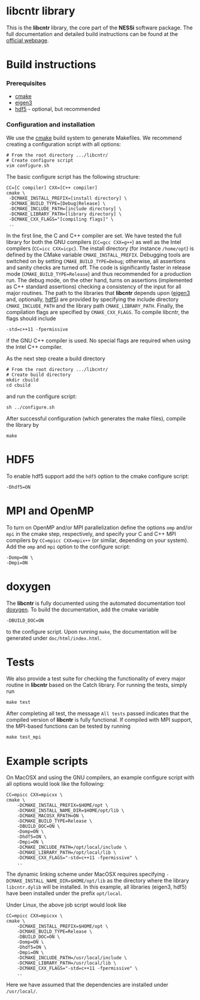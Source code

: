 libcntr library
===============

This is the **libcntr** library, the core part of the **NESSi** software package. The full documentation and detailed build instructions
can be found at the [official webpage](http://www.nessi.tuxfamily.org).

Build instructions
==================

### Prerequisites
* [cmake](https://cmake.org)
* [eigen3](http://eigen.tuxfamily.org/index.php?title=Main_Page) 
* [hdf5](https://www.hdfgroup.org/solutions/hdf5/) - optional, but recommended

### Configuration and installation

We use the [cmake](https://cmake.org) build system to generate Makefiles. We recommend creating a configuration script 
with all options:

```
# From the root directory .../libcntr/
# Create configure script
vim configure.sh
```

The basic configure script has the following structure:

```
CC=[C compiler] CXX=[C++ compiler]
cmake \
 -DCMAKE_INSTALL_PREFIX=[install directory] \
 -DCMAKE_BUILD_TYPE=[Debug|Release] \
 -DCMAKE_INCLUDE_PATH=[include directory] \
 -DCMAKE_LIBRARY_PATH=[library directory] \
 -DCMAKE_CXX_FLAGS="[compiling flags]" \
 ..
```

In the first line, the C and C++ compiler are set. We have tested the full library for both the GNU compilers (`CC=gcc CXX=g++`) as well as the Intel compilers (`CC=icc CXX=icpc`). The install directory (for instance `/home/opt`) is defined by the CMake variable `CMAKE_INSTALL_PREFIX`. Debugging tools are switched on by setting `CMAKE_BUILD_TYPE=Debug`; otherwise, all assertions and sanity checks are turned off. The code is significantly faster in release mode (`CMAKE_BUILD_TYPE=Release`) and thus recommended for a production run. The debug mode, on the other hand, turns on assertions (implemented as C++ standard assertions) checking a consistency of the input for all major routines. 
The path to the libraries that **libcntr** depends upon ([eigen3](http://eigen.tuxfamily.org/index.php?title=Main_Page)  and, optionally, [hdf5](https://www.hdfgroup.org/solutions/hdf5/)) are provided by specifying the include directory `CMAKE_INCLUDE_PATH` and the library path `CMAKE_LIBRARY_PATH`. Finally, the compilation flags are specified by `CMAKE_CXX_FLAGS`. To compile libcntr, the flags should include

```
-std=c++11 -fpermissive
```

if the GNU C++ compiler is used. No special flags are required when using the Intel C++ compiler.

As the next step create a build directory

```
# From the root directory .../libcntr/
# Create build directory
mkdir cbuild
cd cbuild
```

and run the configure script:

```
sh ../configure.sh
```

After successful configuration (which generates the make files), compile the library by

```
make
```


HDF5
====

To enable hdf5 support add the `hdf5` option to the cmake configure script:

    -Dhdf5=ON

MPI and OpenMP
==============

To turn on OpenMP and/or MPI parallelization define the options `omp` and/or `mpi` in the cmake step, respectively, and specify your C and C++ MPI compilers by `CC=mpicc CXX=mpix++` (or similar, depending on your system). Add the `omp` and `mpi` option to the configure script:

    -Domp=ON \
    -Dmpi=ON


doxygen
==============

The **libcntr** is fully documented using the automated documentation tool [doxygen](http://www.doxygen.nl). To build the documentation,
add the cmake variable

    -DBUILD_DOC=ON

to the configure script. Upon running `make`, the documentation will be generated under `doc/html/index.html`.


Tests
=====

We also provide a test suite for checking the functionality of every major routine in **libcntr** based on the Catch library. For running the tests, simply run


    make test

  
After completing all test, the message `All tests` passed indicates that the compiled version of **libcntr** is fully functional. If compiled with MPI support, the MPI-based functions can be tested by running


    make test_mpi

Example scripts
===============

On MacOSX and using the GNU compilers, an example configure script with all options would look like the following:

```
CC=mpicc CXX=mpicxx \
cmake \
    -DCMAKE_INSTALL_PREFIX=$HOME/opt \
    -DCMAKE_INSTALL_NAME_DIR=$HOME/opt/lib \
    -DCMAKE_MACOSX_RPATH=ON \
    -DCMAKE_BUILD_TYPE=Release \
    -DBUILD_DOC=ON \
    -Domp=ON \
    -Dhdf5=ON \
    -Dmpi=ON \
    -DCMAKE_INCLUDE_PATH=/opt/local/include \
    -DCMAKE_LIBRARY_PATH=/opt/local/lib \
    -DCMAKE_CXX_FLAGS="-std=c++11 -fpermissive" \
    ..
```

The dynamic linking scheme under MacOSX requires specifying `-DCMAKE_INSTALL_NAME_DIR=$HOME/opt/lib` as the directory where the library `libcntr.dylib` will be installed. In this example, all libraries (eigen3, hdf5) have been installed under the prefix `opt/local`.

Under Linux, the above job script would look like

```
CC=mpicc CXX=mpicxx \
cmake \
    -DCMAKE_INSTALL_PREFIX=$HOME/opt \
    -DCMAKE_BUILD_TYPE=Release \
    -DBUILD_DOC=ON \
    -Domp=ON \
    -Dhdf5=ON \
    -Dmpi=ON \
    -DCMAKE_INCLUDE_PATH=/usr/local/include \
    -DCMAKE_LIBRARY_PATH=/usr/local/lib \
    -DCMAKE_CXX_FLAGS="-std=c++11 -fpermissive" \
    ..
```

Here we have assumed that the dependencies are installed under `/usr/local/`.


